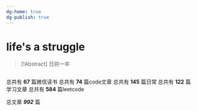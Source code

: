 ```yaml
---
dg-home: true
dg-publish: true
---
```

# life's a struggle 

> [!Abstract] 日拱一卒 
```dataviewjs 

```


总共有 **67** 篇微信读书
总共有 **74** 篇code文章
总共有 **145** 篇日常
总共有 **122** 篇学习文章
总共有 **584** 篇leetcode
 
总文章 ***992*** 篇